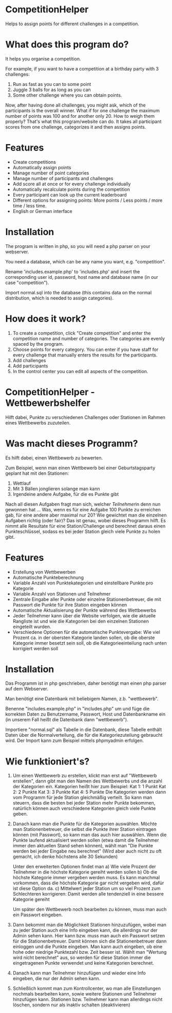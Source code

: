 # CompetitionHelper
Helps to assign points for different challenges in a competition.

# What does this program do?
It helps you organise a competition.

For example, if you want to have a competition at a birthday party with 3 challenges:

1) Run as fast as you can to some point
2) Juggle 3 balls for as long as you can
3) Some other challenge where you can obtain points.

Now, after having done all challenges, you might ask, which of the participants is the overall winner. What if for one challenge the maximum number of points was 100 and for another only 20. How to weigh them properly?
That's what this program/website can do. It takes all participant scores from one challenge, categorizes it and then assigns points.

# Features
- Create competitions
- Automatically assign points
- Manage number of point categories
- Manage number of participants and challenges
- Add score all at once or for every challenge individually
- Automatically recalculate points during the competition
- Every participant can look up the current leaderboard
- Different options for assigning points: More points / Less points / more time / less time.
- English or German interface

# Installation
The program is written in php, so you will need a php parser on your webserver.

You need a database, which can be any name you want, e.g. "competition".

Rename 'includes.example.php' to 'includes.php' and insert the corresponding user id, password, host name and database name (in our case "competition").

Import normal.sql into the database (this contains data on the normal distribution, which is needed to assign categories).

# How does it work?

1. To create a competition, click "Create competition" and enter the competition name and number of categories. The categories are evenly spaced by the program.
2. Choose points for every category. You can enter if you have staff for every challenge that manually enters the results for the participants.
3. Add challenges
4. Add participants
5. In the control center you can edit all aspects of the competition.

# CompetitionHelper - Wettbewerbshelfer
Hilft dabei, Punkte zu verschiedenen Challenges oder Stationen im Rahmen eines Wettbewerbs zuzuteilen.

# Was macht dieses Programm?
Es hilft dabei, einen Wettbewerb zu bewerten.

Zum Beispiel, wenn man einen Wettbewerb bei einer Geburtstagsparty geplant hat mit den Stationen:

1) Wettlauf
2) Mit 3 Bällen jonglieren solange man kann
3) Irgendeine andere Aufgabe, für die es Punkte gibt

Nach all diesen Aufgaben fragt man sich, welche*r Teilnehmer*in denn nun gewonnen hat ... Was, wenn es für eine Aufgabe 100 Punkte zu erreichen gab, für eine andere aber maximal nur 20? Wie gewichtet man die einzelnen Aufgaben richtig (oder fair)?
Das ist genau, wobei dieses Programm hilft. Es nimmt alle Resultate für eine Station/Challenge und berechnet daraus einen Punkteschlüssel, sodass es bei jeder Station gleich viele Punkte zu holen gibt.

# Features
- Erstellung von Wettbewerben
- Automatische Punkteberechnung
- Variable Anzahl von Punktekategorien und einstellbare Punkte pro Kategorie
- Variable Anzahl von Stationen und Teilnehmer
- Zentrale Eingabe aller Punkte oder einzelne Stationenbetreuer, die mit Passwort die Punkte für ihre Station eingeben können
- Automatische Aktualisierung der Punkte während des Wettbewerbs
- Jeder Teilnehmer kann über die Website verfolgen, wie die aktuelle Rangliste ist und wie die Kategorien bei den einzelnen Stationen eingeteilt wurden.
- Verschiedene Optionen für die automatische Punktevergabe: Wie viel Prozent ca. in der obersten Kategorie landen sollen, ob die oberste Kategorie immer besetzt sein soll, ob die Kategorieeinteilung nach unten korrigiert werden soll


# Installation
Das Programm ist in php geschrieben, daher benötigt man einen php parser auf dem Webserver.

Man benötigt eine Datenbank mit beliebigem Namen, z.b. "wettbewerb".

Benenne "includes.example.php" in "includes.php" um und füge die korrekten Daten zu Benutzername, Passwort, Host und Datenbankname ein (in unserem Fall heißt die Datenbank dann "wettbewerb").

Importiere "normal.sql" als Tabelle in die Datenbank, diese Tabelle enthält Daten über die Normalverteilung, die für die Kategoriezuteilung gebraucht wird. Der Import kann zum Beispiel mittels phpmyadmin erfolgen.

# Wie funktioniert's?

1. Um einen Wettbewerb zu erstellen, klickt man erst auf "Wettbewerb erstellen", dann gibt man den Namen des Wettbewerbs und die anzahl der Kategorien ein.
    Kategorien heißt hier zum Beispiel:
    Kat 1: 1 Punkt
    Kat 2: 2 Punkte
    Kat 3: 3 Punkte
    Kat 4: 5 Punkte
    Die Kategorien werden dann vom Programm für jede Station gleichmäßig verteilt. So kann man steuern, dass die besten bei jeder Station mehr Punkte bekommen, natürlich können auch verschiedene Kategorien gleich viele Punkte geben.

2. Danach kann man die Punkte für die Kategorien auswählen.
    Möchte man Stationenbetreuer, die selbst die Punkte ihrer Station eintragen können (mit Passwort), so kann man das auch hier auswählen. Wenn die Punkte laufend aktualisiert werden sollen (etwa damit die Teilnehmer immer den aktuellen Stand sehen können), wählt man "Die Punkte werden bei jeder Eingabe neu berechnet" (Wird aber auch nicht zu oft gemacht, ich denke höchstens alle 30 Sekunden)

    Unter den erweiterten Optionen findet man
    a) Wie viele Prozent der Teilnehmer in die höchste Kategorie gereiht werden sollen
    b) Ob die höchste Kategorie immer vergeben werden muss. Es kann manchmal vorkommen, dass die höchste Kategorie gar nicht vergeben wird, dafür ist diese Option da.
    c) Mittelwert jeder Station um so viel Prozent zum Schlechteren korrigieren: Damit werden alle tendenziell in eine bessere Kategorie gereiht

    Um später den Wettbewerb noch bearbeiten zu können, muss man auch ein Passwort eingeben.

3. Dann bekommt man die Möglichkeit Stationen hinzuzufügen, wobei man zu jeder Station auch eine Info eingeben kann, die allerdings nur der Admin sehen kann. Hier kann bzw. muss man auch ein Passwort setzen für die Stationenbetreuer. Damit können sich die Stationenbetreuer dann einloggen und die Punkte eingeben.
    Man kann auch eingeben, ob eine hohe oder niedrige Punktezahl bzw. Zeit besser ist. Wählt man "Wertung wird nicht berechnet" aus, so werden für diese Station immer die eingetragenen Punkte verwendet und keine Kategorien berechnet.
4. Danach kann man Teilnehmer hinzufügen und wieder eine Info eingeben, die nur der Admin sehen kann.
5. Schließlich kommt man zum Kontrollcenter, wo man alle Einstellungen nochmals bearbeiten kann, sowie weitere Stationen und Teilnehmer hinzufügen kann. Stationen bzw. Teilnehmer kann man allerdings nicht löschen, sondern nur als inaktiv schalten (deaktivieren)
